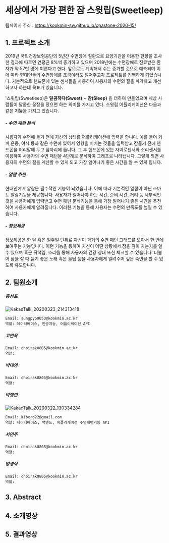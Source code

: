 
# 세상에서 가장 편한 잠 스윗립(Sweetleep)

팀페이지 주소 : https://kookmin-sw.github.io/cpastone-2020-15/

## 1. 프로젝트 소개
2019년 국민건강보험공단의 5년간 수면장애 질환으로 요양기관을 이용한 현황을 조사한 결과에 따르면 연평균 8%씩 증가하고 있으며 2018년에는 수면장애로 진료받은 환자가 약 57만 명에 이른다고 한다. 앞으로도 계속해서 수는 증가할 것으로 예측되며  이에 따라 현대인들의 수면장애를 조금이라도 덜어주고자 프로젝트를 진행하게 되었습니다. 기본적으로 핸드폰에 있는 센서들을 사용하여 사용자의 수면의 질을 파악하고 개선하고자 하는데 목표가 있습니다.

'스윗립(Sweetleep)은 **달콤하다(Sweet)** + **잠(Sleep)** 을 더하여 만들었으며 세상 사람들이 달콤한 꿀잠을 잤으면 하는 의미를 가지고 있다. 스윗립 어플리케이션은 다음과 같은 **기능**을 가지고 있습니다. 

##### - 수면 패턴 분석

사용자가 수면에 들기 전에 자신의 상태를 어플리케이션에 입력을 합니다. 예를 들어 커피,운동, 야식 등과 같은 수면에 있어서 영향을 미치는 것들을 입력받고 잠들기 전에 핸드폰을 머리맡에 두고 잠자리에 듭니다. 그 후 핸드폰에 있는 자이로센서와 소리센서를 이용하여 사용자의 수면 패턴을 4단계로 분석하여 그래프로 나타냅니다. 그렇게 되면 사용자의 수면의 질을 계산할 수 있게 되고 가장 일어나기 좋은 시간을 알 수 있게 됩니다. 

##### - 알람 추천 

현대인에게 알람은 필수적인 기능이 되었습니다. 이에 따라 기본적인 알람이 아닌 스마트 알람기능을 제공합니다. 사용자가 일어나야 하는 시간, 준비 시간, 거리 등 세부적인 것을 사용자에게 입력받고 수면 패턴 분석기능을 통해 가장 일어나기 좋은 시간을 추천하여 사용자에게 알려줍니다. 이러한 기능을 통해 사용자는 수면의 만족도를 높일 수 있습니다.

##### - 정보제공

정보제공은 한 달 혹은 일주일 단위로 자신이 과거의 수면 패턴 그래프를 모아서 한 번에 보여주는 기능입니다. 이런 기능을 통하여 자신이 어떤 상황에서 잠을 깊이 자는지를 알 수 있으며 혹은 뒤척임, 소리를 통해 사용자의 건강 상태 또한 체크할 수 있습니다. 더불어 잠을 잘 때 듣기 좋은 노래 혹은 꿀팁 등을 사용자에게 알려주어 깊은 숙면을 할 수 있도록 유도합니다.

## 2. 팀원소개

##### 홍성표 

![KakaoTalk_20200323_214313418](https://user-images.githubusercontent.com/44603374/77317920-75895580-6d4f-11ea-9fa5-61f07f07a340.jpg)

~~~
Email: sungpyo9053@kookmin.ac.kr
역할: 데이터베이스, 인공지능, 어플리케이션 API
~~~

##### 고민욱 

~~~
Email: choirak0805@kookmin.ac.kr
역할: 
~~~
##### 박대영 

~~~
Email: choirak0805@kookmin.ac.kr
역할: 
~~~

##### 박영민 

![KakaoTalk_20200322_130334284](https://user-images.githubusercontent.com/44603374/77317191-1414b700-6d4e-11ea-8993-390e198d46bb.jpg)

~~~
Email: kiberd22@gmail.com 
역할: 데이터베이스, 백엔드, 어플리케이션 수면패턴기능 API
~~~

##### 서민주 

~~~
Email: choirak0805@kookmin.ac.kr
역할: 
~~~

##### 양경식 

~~~
Email: choirak0805@kookmin.ac.kr
역할: 
~~~


## 3. Abstract
## 4. 소개영상
## 5. 결과영상


